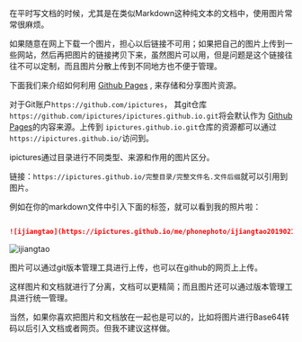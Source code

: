 
在平时写文档的时候，尤其是在类似Markdown这种纯文本的文档中，使用图片常常很麻烦。

如果随意在网上下载一个图片，担心以后链接不可用；如果把自己的图片上传到一些网站，然后再把图片的链接拷贝下来，虽然图片可以用，但是问题是这个链接往往不可以定制，而且图片分散上传到不同地方也不便于管理。

下面我们来介绍如何利用 [Github Pages](https://pages.github.com/) , 来存储和分享图片资源。

对于Git账户`https://github.com/ipictures`， 其git仓库`https://github.com/ipictures/ipictures.github.io.git`将会默认作为 [Github Pages](https://pages.github.com/)的内容来源。上传到
`ipictures.github.io.git`仓库的资源都可以通过`https://ipictures.github.io/`访问到。

ipictures通过目录进行不同类型、来源和作用的图片区分。

链接：`https://ipictures.github.io/完整目录/完整文件名.文件后缀`就可以引用到图片。

例如在你的markdown文件中引入下面的标签，就可以看到我的照片啦：
```markdown

![ijiangtao](https://ipictures.github.io/me/phonephoto/ijiangtao201902172323.jpg)

```

![ijiangtao](https://ipictures.github.io/me/phonephoto/ijiangtao201902172323.jpg)

图片可以通过git版本管理工具进行上传，也可以在github的网页上上传。

这样图片和文档就进行了分离，文档可以更精简；而且图片还可以通过版本管理工具进行统一管理。

当然，如果你喜欢把图片和文档放在一起也是可以的，比如将图片进行Base64转码以后引入文档或者网页。但我不建议这样做。
